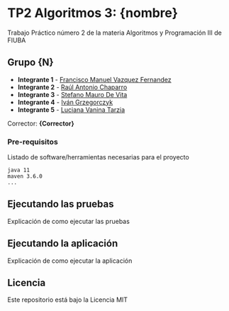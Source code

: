 # TP2 Algoritmos 3: {nombre}

Trabajo Práctico número 2 de la materia Algoritmos y Programación III de FIUBA

## Grupo {N}

* **Integrante 1** - [Francisco Manuel Vazquez Fernandez](https://github.com/integrante1)
* **Integrante 2** - [Raúl Antonio Chaparro](https://github.com/integrante2)
* **Integrante 3** - [Stefano Mauro De Vita](https://github.com/integrante3)
* **Integrante 4** - [Iván Grzegorczyk](https://github.com/integrante4)
* **Integrante 5** - [Luciana Vanina Tarzia](https://github.com/lucianatarzia)

Corrector: **{Corrector}**

### Pre-requisitos

Listado de software/herramientas necesarias para el proyecto

```
java 11
maven 3.6.0
...
```

## Ejecutando las pruebas

Explicación de como ejecutar las pruebas

## Ejecutando la aplicación

Explicación de como ejecutar la aplicación

## Licencia

Este repositorio está bajo la Licencia MIT
